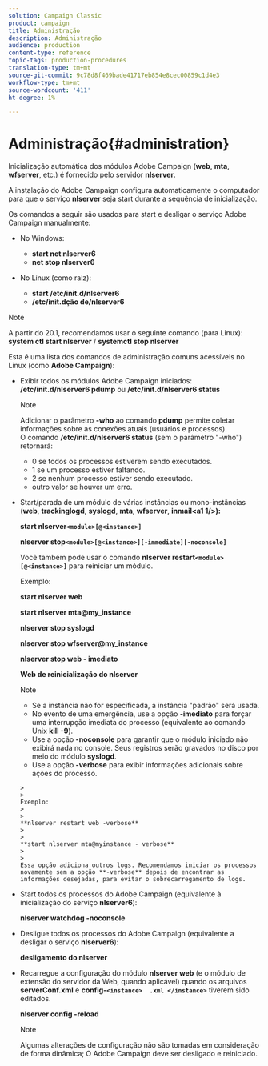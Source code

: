 ```yaml
---
solution: Campaign Classic
product: campaign
title: Administração
description: Administração
audience: production
content-type: reference
topic-tags: production-procedures
translation-type: tm+mt
source-git-commit: 9c78d8f469bade41717eb854e8cec00859c1d4e3
workflow-type: tm+mt
source-wordcount: '411'
ht-degree: 1%

---
```



# Administração{#administration}

Inicialização automática dos módulos Adobe Campaign (**web**, **mta**, **wfserver**, etc.) é fornecido pelo servidor **nlserver**.

A instalação do Adobe Campaign configura automaticamente o computador para que o serviço **nlserver** seja start durante a sequência de inicialização.

Os comandos a seguir são usados para start e desligar o serviço Adobe Campaign manualmente:

* No Windows:

   * **start net nlserver6**
   * **net stop nlserver6**

* No Linux (como raiz):

   * **start /etc/init.d/nlserver6**
   * **/etc/init.dção de/nlserver6**

>[!NOTE]
>
>A partir do 20.1, recomendamos usar o seguinte comando (para Linux): **system ctl start nlserver** / **systemctl stop nlserver**

Esta é uma lista dos comandos de administração comuns acessíveis no Linux (como **Adobe Campaign**):

* Exibir todos os módulos Adobe Campaign iniciados: **/etc/init.d/nlserver6 pdump** ou **/etc/init.d/nlserver6 status**

   >[!NOTE]
   >
   >Adicionar o parâmetro **-who** ao comando **pdump** permite coletar informações sobre as conexões atuais (usuários e processos).\
   >O comando **/etc/init.d/nlserver6 status** (sem o parâmetro &quot;-who&quot;) retornará:
   >
   >    * 0 se todos os processos estiverem sendo executados.
   >    * 1 se um processo estiver faltando.
   >    * 2 se nenhum processo estiver sendo executado.
   >    * outro valor se houver um erro.


* Start/parada de um módulo de várias instâncias ou mono-instâncias (**web**, **trackinglogd**, **syslogd**, **mta**, **wfserver**, **inmail&lt;a1 1/>):**

   **start nlserver`<module>[@<instance>]`**

   **nlserver stop`<module>[@<instance>][-immediate][-noconsole]`**

   Você também pode usar o comando **nlserver restart`<module>[@<instance>]`** para reiniciar um módulo.

   Exemplo:

   **start nlserver web**

   **start nlserver mta@my_instance**

   **nlserver stop syslogd**

   **nlserver stop wfserver@my_instance**

   **nlserver stop web - imediato**

   **Web de reinicialização do nlserver**

   >[!NOTE]
   >
   >* Se a instância não for especificada, a instância &quot;padrão&quot; será usada.
   >* No evento de uma emergência, use a opção **-imediato** para forçar uma interrupção imediata do processo (equivalente ao comando Unix **kill -9**).
   >* Use a opção **-noconsole** para garantir que o módulo iniciado não exibirá nada no console. Seus registros serão gravados no disco por meio do módulo **syslogd**.
   >* Use a opção **-verbose** para exibir informações adicionais sobre ações do processo.

      >
      >   
      Exemplo:
      >
      >   
      **nlserver restart web -verbose**
      >
      >   
      **start nlserver mta@myinstance - verbose**
      >
      >   
      Essa opção adiciona outros logs. Recomendamos iniciar os processos novamente sem a opção **-verbose** depois de encontrar as informações desejadas, para evitar o sobrecarregamento de logs.


* Start todos os processos do Adobe Campaign (equivalente à inicialização do serviço **nlserver6**):

   **nlserver watchdog -noconsole**

* Desligue todos os processos do Adobe Campaign (equivalente a desligar o serviço **nlserver6**):

   **desligamento do nlserver**

* Recarregue a configuração do módulo **nlserver web** (e o módulo de extensão do servidor da Web, quando aplicável) quando os arquivos **serverConf.xml** e **config-`<instance>  .xml </instance>`** tiverem sido editados.

   **nlserver config -reload**

   >[!NOTE]
   >
   >Algumas alterações de configuração não são tomadas em consideração de forma dinâmica; O Adobe Campaign deve ser desligado e reiniciado.

